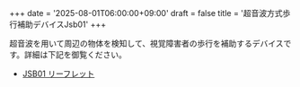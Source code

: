 +++
date = '2025-08-01T06:00:00+09:00'
draft = false
title = '超音波方式歩行補助デバイスJsb01'
+++

超音波を用いて周辺の物体を検知して、視覚障害者の歩行を補助するデバイスです。詳細は下記を御覧ください。

* [JSB01 リーフレット](https://docs.google.com/document/d/e/2PACX-1vSr4qG29OL1cIePVZEj-3cVqa-Ar_ail2Q-lqQpVa3MB6QIyQQ3aAyznjfrzuusvAiI7FHqygYv7CC1/pub)
